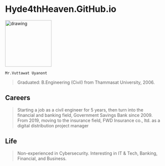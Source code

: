 # Hyde4thHeaven.GitHub.io
<img src=".profile.jpg" alt="drawing" width="150"/>

`Mr.Vuttawat Uyanont` 
> Graduated: B.Engineering (Civil) from Thammasat University, 2006.

## Careers
> Starting a job as a civil engineer for 5 years, then turn into the financial and banking field, Government Savings Bank since 2009.
From 2019, moving to the insurance field, FWD Insurance co., ltd. as a digital distribution project manager

## Life
> Non-experienced in Cybersecurity. Interesting in IT & Tech, Banking, Financial, and Business.
